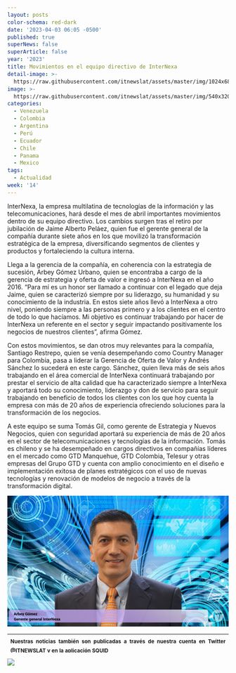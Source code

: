 ```yaml
---
layout: posts
color-schema: red-dark
date: '2023-04-03 06:05 -0500'
published: true
superNews: false
superArticle: false
year: '2023'
title: Movimientos en el equipo directivo de InterNexa
detail-image: >-
  https://raw.githubusercontent.com/itnewslat/assets/master/img/1024x680/Arbey-Gomez-g.jpg
image: >-
  https://raw.githubusercontent.com/itnewslat/assets/master/img/540x320/Arbey-Gomez-p.jpg
categories:
  - Venezuela
  - Colombia
  - Argentina
  - Perú
  - Ecuador
  - Chile
  - Panama
  - Mexico
tags:
  - Actualidad
week: '14'
---
```

InterNexa, la empresa multilatina de tecnologías de la información y las telecomunicaciones, hará desde el mes de abril importantes movimientos dentro de su equipo directivo. Los cambios surgen tras el retiro por jubilación de Jaime Alberto Peláez, quien fue el gerente general de la compañía durante siete años en los que movilizó la transformación estratégica de la empresa, diversificando segmentos de clientes y productos y fortaleciendo la cultura interna.
 
Llega a la gerencia de la compañía, en coherencia con la estrategia de sucesión, Arbey Gómez Urbano, quien se encontraba a cargo de la gerencia de estrategia y oferta de valor e ingresó a InterNexa en el año 2016. “Para mí es un honor ser llamado a continuar con el legado que deja Jaime, quien se caracterizó siempre por su liderazgo, su humanidad y su conocimiento de la industria. En estos siete años llevó a InterNexa a otro nivel, poniendo siempre a las personas primero y a los clientes en el centro de todo lo que hacíamos. Mi objetivo es continuar trabajando por hacer de InterNexa un referente en el sector y seguir impactando positivamente los negocios de nuestros clientes”, afirma Gómez.
 
Con estos movimientos, se dan otros muy relevantes para la compañía, Santiago Restrepo, quien se venía desempeñando como Country Manager para Colombia, pasa a liderar la Gerencia de Oferta de Valor y Andrés Sánchez lo sucederá en este cargo. Sánchez, quien lleva más de seis años trabajando en el área comercial de InterNexa continuará trabajando por prestar el servicio de alta calidad que ha caracterizado siempre a InterNexa y aportará todo su conocimiento, liderazgo y don de servicio para seguir trabajando en beneficio de todos los clientes con los que hoy cuenta la empresa con más de 20 años de experiencia ofreciendo soluciones para la transformación de los negocios. 
 
A este equipo se suma Tomás Gil, como gerente de Estrategia y Nuevos Negocios, quien con seguridad aportará su experiencia de más de 20 años en el sector de telecomunicaciones y tecnologías de la información.  Tomás es chileno y se ha desempeñado en cargos directivos en compañías líderes en el mercado como GTD Manquehue, GTD Colombia, Telesur y otras empresas del Grupo GTD y cuenta con amplio conocimiento en el diseño e implementación exitosa de planes estratégicos con el uso de nuevas tecnologías  y renovación de modelos de negocio a través de la transformación digital.

![](https://raw.githubusercontent.com/itnewslat/assets/master/img/540x320/Arbey-Gomez-p.jpg)

<table style="height: 42px;" width="569">
<tbody>
<tr>
<td style="text-align: justify;"><sub><strong>Nuestras noticias también son publicadas a través de nuestra cuenta en Twitter <a href="https://twitter.com/itnewslat?lang=es">@ITNEWSLAT</a> y en la aplicación <a href="https://squidapp.co/en/">SQUID</a></strong></sub></td>
</tr>
</tbody>
</table>
<img src="https://tracker.metricool.com/c3po.jpg?hash=56f88a41e39ab42c063cc51676587a04"/>